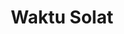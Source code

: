 ---
id: solat
title: Waktu Solat
url: https://solat.wansaleh.com
thumbnail: https://res.cloudinary.com/wansaleh/image/upload/c_scale,w_600/f_auto/site-v4/projects/solat.png
tags:
- Education
- Islamic
- Tools
publishedAt: 2022-01-04T00:00:00.000Z
stack:
- React
- Next.js
description: Waktu Solat Malaysia.
---